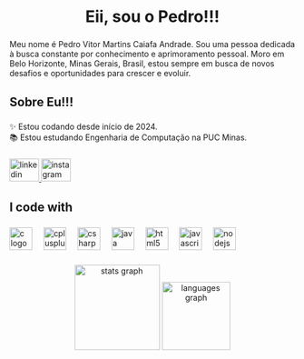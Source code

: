 <h1 align="center">Eii, sou o Pedro!!!</h1>

###

<p align="left">Meu nome é Pedro Vitor Martins Caiafa Andrade. Sou uma pessoa dedicada à busca constante por conhecimento e aprimoramento pessoal. Moro em Belo Horizonte, Minas Gerais, Brasil, estou sempre em busca de novos desafios e oportunidades para crescer e evoluir.</p>

###

<h2 align="left">Sobre Eu!!!</h2>

###

<p align="left">✨ Estou codando desde início de 2024.<br>📚 Estou estudando Engenharia de Computação na PUC Minas.</p>


###

<div align="left">
  <a href="https://www.linkedin.com/in/pedro-vitor-caiafa-6195722b2/" target="_blank">
    <img src="https://raw.githubusercontent.com/maurodesouza/profile-readme-generator/master/src/assets/icons/social/linkedin/default.svg" width="52" height="40" alt="linkedin logo"  />
  </a>
  <a href="https://www.instagram.com/pedro0826/" target="_blank">
    <img src="https://raw.githubusercontent.com/maurodesouza/profile-readme-generator/master/src/assets/icons/social/instagram/default.svg" width="52" height="40" alt="instagram logo"  />
  </a>
</div>

###

<h2 align="left">I code with</h2>

###

<div align="left">
  <img src="https://cdn.jsdelivr.net/gh/devicons/devicon/icons/c/c-original.svg" height="40" alt="c logo"  />
  <img width="12" />
  <img src="https://cdn.jsdelivr.net/gh/devicons/devicon/icons/cplusplus/cplusplus-original.svg" height="40" alt="cplusplus logo"  />
  <img width="12" />
  <img src="https://cdn.jsdelivr.net/gh/devicons/devicon/icons/csharp/csharp-original.svg" height="40" alt="csharp logo"  />
  <img width="12" />
  <img src="https://cdn.jsdelivr.net/gh/devicons/devicon/icons/java/java-original.svg" height="40" alt="java logo"  />
  <img width="12" />
  <img src="https://cdn.jsdelivr.net/gh/devicons/devicon/icons/html5/html5-original.svg" height="40" alt="html5 logo"  />
  <img width="12" />
  <img src="https://cdn.jsdelivr.net/gh/devicons/devicon/icons/javascript/javascript-original.svg" height="40" alt="javascript logo"  />
  <img width="12" />
  <img src="https://cdn.jsdelivr.net/gh/devicons/devicon/icons/nodejs/nodejs-original.svg" height="40" alt="nodejs logo"  />
</div>

###

<div align="center">
  <img src="https://github-readme-stats.vercel.app/api?username=Pedro0826&hide_title=false&hide_rank=true&show_icons=false&include_all_commits=true&count_private=true&disable_animations=false&theme=dracula&locale=en&hide_border=true&order=1&custom_title=Status:" height="150" alt="stats graph"  />
  <img src="https://github-readme-stats.vercel.app/api/top-langs?username=Pedro0826&locale=en&hide_title=false&layout=compact&card_width=320&langs_count=5&theme=dracula&hide_border=true&order=2&custom_title=Linguagens%20Mais%20Usadas:" height="120" alt="languages graph"  />
</div>

###
